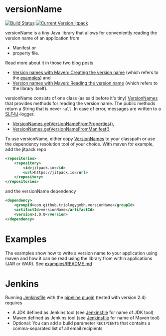 versionName
===========
[![Build Status](https://opensource.triology.de/jenkins/buildStatus/icon?job=triologygmbh-github/versionName/master)](https://opensource.triology.de/jenkins/blue/organizations/jenkins/triologygmbh-github%2FversionName/branches/)
[![Current Version jitpack](https://jitpack.io/v/triologygmbh/versionName.svg)](https://jitpack.io/#triologygmbh/versionName)



versionName is a tiny Java library that allows for conveniently reading the version name of an application from

 - Manifest or
 - property file.
 
Read more about it in those two blog posts
- [Version names with Maven: Creating the version name](https://www.triology.de/en/blog-entries/versionsnamen-mit-maven-erzeugen-des-versionsnamens) (which refers to the [examples](examples)) and
- [Version names with Maven: Reading the version name](https://www.triology.de/en/blog-entries/version-names-with-maven-reading-the-version-name) (which refers to the library itself).

versionName consists of one class (as said before it's tiny) [VersionNames](versionName/src/main/java/de/triology/versionname/VersionNames.java) that provides methods for reading the version name.
The public methods return a String that is never `null`. In case of error, messages are written to a [SLF4J](http://slf4j.org/)-logger.

- [VersionNames.getVersionNameFromProperties()](versionName/src/main/java/de/triology/versionname/VersionNames.java),
- [VersionNames.getVersionNameFromManifest()](versionName/src/main/java/de/triology/versionname/VersionNames.java)

To use versionName, either copy [VersionNames](versionName/src/main/java/de/triology/versionName/VersionNames.java) to your classpath or use the dependency resolution tool of your choice.
With maven for example, add the jitpack repo

```XML
<repositories>
    <repository>
        <id>jitpack.io</id>
        <url>https://jitpack.io</url>
    </repository>
</repositories>
```
and the versionName dependency
```XML
<dependency>
    <groupId>com.github.triologygmbh.versionName</groupId>
    <artifactId>versionName</artifactId>
    <version>1.0.0</version>
</dependency>
```

# Examples
The examples show how to write a version name to your application using maven and how it can be read using the library from within applications (JAR or WAR).
See [examples/README.md](examples/README.md)

# Jenkins
Running [Jenkinsfile](Jenkinsfile) with the [pipeline plugin](https://wiki.jenkins-ci.org/display/JENKINS/Pipeline+Plugin) (tested with version 2.4) requires
- A JDK defined as  Jenkins tool (see [Jenkinsfile](Jenkinsfile) for name of JDK tool)
- Maven defined as Jenkins tool (see [Jenkinsfile](Jenkinsfile) for name of Maven tool)
- Optional: You can add a build parameter `RECIPIENTS` that contains a comma-separated list of all email recipients
